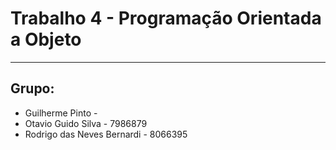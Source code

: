 # Trabalho 4 - Programação Orientada a Objeto

----------------------------------
Grupo:
----------------------------------

- Guilherme Pinto - 
- Otavio Guido Silva - 7986879
- Rodrigo das Neves Bernardi - 8066395
